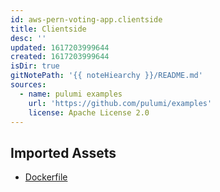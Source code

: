 ```yaml
---
id: aws-pern-voting-app.clientside
title: Clientside
desc: ''
updated: 1617203999644
created: 1617203999644
isDir: true
gitNotePath: '{{ noteHiearchy }}/README.md'
sources:
  - name: pulumi examples
    url: 'https://github.com/pulumi/examples'
    license: Apache License 2.0
---
```

## Imported Assets

- [Dockerfile](/assets/dockerfile)

